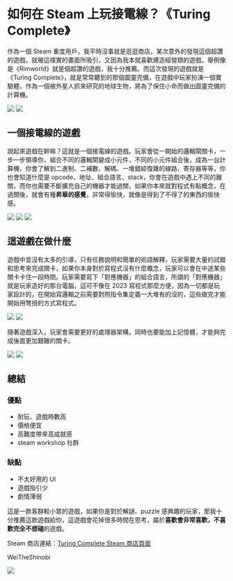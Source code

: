 # 如何在 Steam 上玩接電線？《Turing Complete》

作為一個 Steam 重度用戶，我平時沒事就是逛逛商店，某次意外的發現這個超讚的遊戲，就被這樸實的畫面所吸引，又因為我本就喜歡建造經營類的遊戲，舉例像是《Rimworld》就是個超讚的遊戲，我十分推薦。而這次發現的遊戲就是《Turing Complete》，就是常常聽到的那個圖靈完備，在遊戲中玩家扮演一個實驗體，作為一個被外星人抓來研究的地球生物，將為了保住小命而做出圖靈完備的計算機。

<img src="01.png">

<img src="10.jpg">

## 一個接電線的遊戲

說起來遊戲在幹嘛？這就是一個接電線的遊戲。玩家會從一開始的邏輯閘關卡，一步一步領導你，組合不同的邏輯閘變成小元件，不同的小元件組合後，成為一台計算機，你會了解到二進制、二補數、解碼、一堆錯綜復雜的線路、寄存器等等，你也會知道什麼是 opcode、地址、組合語言、stack，你會在遊戲中遇上不同的難關，而你也需要不斷擴充自己的機器才能過關，如果你本來就對程式有點概念，在過關後，就會有種**昇華的感覺**，非常得愉快，就像是得到了不得了的東西的愉快感。

<img src="11.jpg">

<img src="12.jpg">

<img src="14.jpg">

## 這遊戲在做什麼

遊戲中並沒有太多的引導，只有任務說明和簡單的術語解釋，玩家需要大量的試錯和思考來完成關卡，如果你本身對於寫程式沒有什麼概念，玩家可以會在中途某些關卡卡住一段時間。玩家需要寫下「對應機器」的組合語言，所謂的「對應機器」就是玩家造好的那台電腦，這可不像在 2023 寫程式那麼方便，因為一切都是玩家設計的，在開始寫邏輯之前需要對照指令集定義一大堆有的沒的，這些做完才能開始用彆扭的方式寫程式。

<img src="15.jpg">

<img src="16.jpg">

隨著遊戲深入，玩家會需要更好的處理器架構，同時也要能加上記憶體，才能夠完成後面更加艱難的關卡。

<img src="17.jpg">

<img src="20.jpg">

## 總結

### 優點

- 耐玩、遊戲時數高
- 價格便宜
- 高難度帶來高成就感
- steam workshop 社群

### 缺點

- 不太好用的 UI
- 遊戲指引少
- 劇情薄弱

這是一款客群較小眾的遊戲，如果你是對於解謎、puzzle 感興趣的玩家，那我十分推薦這款遊戲給你，這遊戲會花掉很多時間在思考，屬於**喜歡會非常喜歡，不喜歡完全不想碰**的遊戲。

Steam 商店連結：[Turing Complete Steam 商店頁面](https://store.steampowered.com/app/1444480/Turing_Complete/)

WeiTheShinobi

<img src="19.jpg">
